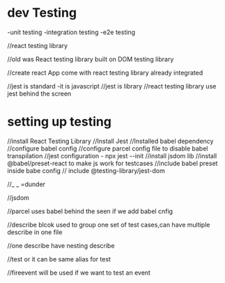 
# dev Testing
-unit testing
-integration testing
-e2e testing

//react testing library

//old was React testing library built on DOM testing library

//create react App come with react testing library already integrated

//jest is standard -it is javascript
//jest is library 
//react testing library use jest behind the screen

# setting up testing
//install React Testing Library
//Install Jest
//Installed babel dependency
//configure babel config
//configure parcel config file to disable babel transpilation
//jest configuration - npx jest --init
//install jsdom lib
//install  @babel/preset-react  to make js work for testcases
//include babel preset inside babe config
// include @testing-library/jest-dom

//_ _ =dunder

//jsdom

//parcel uses babel behind the seen if we add babel cnfig 

//describe blcok used to group one set of test cases,can have multiple describe in one file

//one describe have nesting describe

//test or it can be same alias for test

//fireevent will be used if we want to test an event